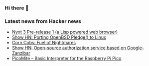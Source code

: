 ### Hi there 👋

<!--
**arashid-sh/arashid-sh** is a ✨ _special_ ✨ repository because its `README.md` (this file) appears on your GitHub profile.

Here are some ideas to get you started:

- 🔭 I’m currently working on ...
- 🌱 I’m currently learning ...
- 👯 I’m looking to collaborate on ...
- 🤔 I’m looking for help with ...
- 💬 Ask me about ...
- 📫 How to reach me: ...
- 😄 Pronouns: ...
- ⚡ Fun fact: ...
-->

### Latest news from Hacker news
<!-- BLOG-POST-LIST:START -->
- [Nyxt 3 Pre-release 1 &lpar;a Lisp powered web browser&rpar;](https://nyxt.atlas.engineer/article/release-3-pre-release-1.org)
- [Show HN: Porting OpenBSD Pledge&lpar;&rpar; to Linux](https://justine.lol/pledge/)
- [Corn Cobs: Fuel of Nightmares](https://charmindustrial.com/blog/corn-cobs-fuel-of-nightmares/)
- [Show HN: Open-source authorization service based on Google-Zanzibar](https://github.com/Permify/permify)
- [PicoMite – Basic Interpreter for the Raspberry Pi Pico](https://geoffg.net/picomite.html)
<!-- BLOG-POST-LIST:END -->
